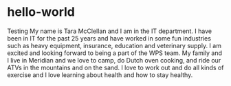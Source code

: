 # hello-world
Testing
My name is Tara McClellan and I am in the IT department.  I have been in IT for the past 25 years and have worked in some fun industries such as heavy equipment, insurance, education and veterinary supply.  I am excited and looking forward to being a part of the WPS team. 
My family and I live in Meridian and we love to camp, do Dutch oven cooking, and ride our ATVs in the mountains and on the sand.  I love to work out and do all kinds of exercise and I love learning about health and how to stay healthy.
